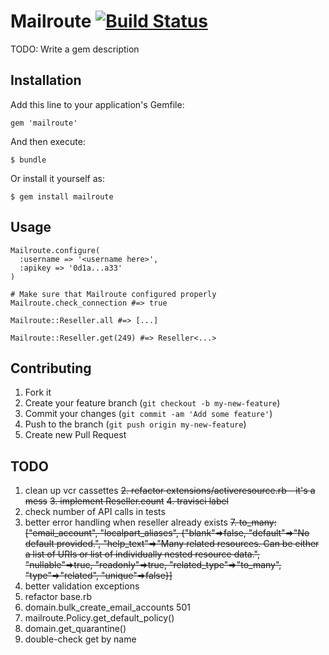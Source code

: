 # Mailroute [![Build Status](https://secure.travis-ci.org/MailRoute/mailroute_ruby.png)](http://travis-ci.org/MailRoute/mailroute_ruby)

TODO: Write a gem description

## Installation

Add this line to your application's Gemfile:

    gem 'mailroute'

And then execute:

    $ bundle

Or install it yourself as:

    $ gem install mailroute

## Usage

    Mailroute.configure(
      :username => '<username here>',
      :apikey => '0d1a...a33'
    )

    # Make sure that Mailroute configured properly
    Mailroute.check_connection #=> true

    Mailroute::Reseller.all #=> [...]

    Mailroute::Reseller.get(249) #=> Reseller<...>

## Contributing

1. Fork it
2. Create your feature branch (`git checkout -b my-new-feature`)
3. Commit your changes (`git commit -am 'Add some feature'`)
4. Push to the branch (`git push origin my-new-feature`)
5. Create new Pull Request


## TODO

1. clean up vcr cassettes
<del>2. refactor extensions/activeresource.rb - it's a mess</del>
<del>3. implement Reseller.count</del>
<del>4. travisci label</del>
5. check number of API calls in tests
6. better error handling when reseller already exists
<del>7. to_many: ["email_account", "localpart_aliases", {"blank"=>false, "default"=>"No default provided.", "help_text"=>"Many related resources. Can be either a list of URIs or list of individually nested resource data.", "nullable"=>true, "readonly"=>true, "related_type"=>"to_many", "type"=>"related", "unique"=>false}]</del>
8. better validation exceptions
9. refactor base.rb
10. domain.bulk_create_email_accounts 501
11. mailroute.Policy.get_default_policy()
12. domain.get_quarantine()
13. double-check get by name

